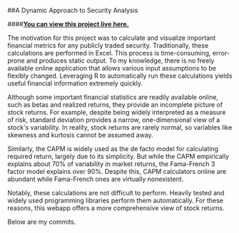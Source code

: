 ##A Dynamic Approach to Security Analysis

####**<a href="http://52.2.13.97:3838/fama_french/" target="_blank">You can view this project live here.</a>**

The motivation for this project was to calculate and visualize important financial metrics for any publicly traded security. Traditionally, these calculations are performed in Excel. This process is time-consuming, error-prone and produces static output. To my knowledge, there is no freely available online application that allows various input assumptions to be flexibly changed. Leveraging R to automatically run these calculations yields useful financial information extremely quickly.

Although some important financial statistics are readily available online, such as betas and realized returns, they provide an incomplete picture of stock returns. For example, despite being widely interpreted as a measure of risk, standard deviation provides a narrow, one-dimensional view of a stock's variability. In reality, stock returns are rarely normal, so variables like skewness and kurtosis cannot be assumed away.

Similarly, the CAPM is widely used as the de facto model for calculating required return, largely due to its simplicity. But while the CAPM empirically explains about 70% of variability in market returns, the Fama-French 3 factor model explains over 90%. Despite this, CAPM calculators online are abundant while Fama-French ones are virtually nonexistent.

Notably, these calculations are not difficult to perform. Heavily tested and widely used programming libraries perform them automatically. For these reasons, this webapp offers a more comprehensive view of stock returns.

Below are my commits.